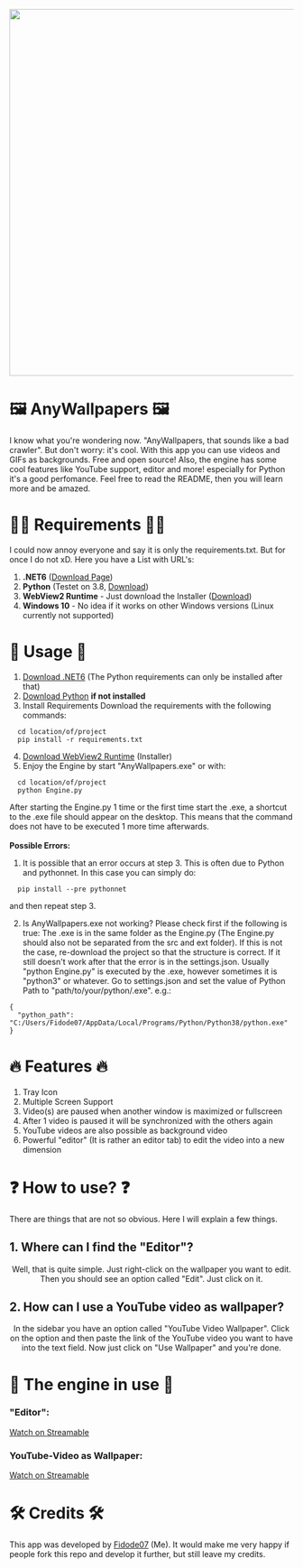 <p align="center">
  <img height="auto" width="650" src="https://raw.githubusercontent.com/Fidode07/ImageHost/3ff66d345c56363c41aba681c274ca548c58bf87/%C3%9Cberschrift%20hinzuf%C3%BCgen.svg"/>
</p>

# 🖼️ AnyWallpapers 🖼️
I know what you're wondering now. "AnyWallpapers, that sounds like a bad crawler". But don't worry: it's cool. With this app you can use videos and GIFs as backgrounds. Free and open source! Also, the engine has some cool features like YouTube support, editor and more! especially for Python it's a good perfomance. Feel free to read the README, then you will learn more and be amazed.

# 👨‍💻 Requirements 👨‍💻
I could now annoy everyone and say it is only the requirements.txt. But for once I do not xD. Here you have a List with URL's:
1. <strong>.NET6</strong> (<a href="https://dotnet.microsoft.com/en-us/download/dotnet/6.0">Download Page</a>)
2. <strong>Python</strong> (Testet on 3.8, <a href="https://www.python.org/downloads/release/python-388rc1/">Download</a>)
3. <strong>WebView2 Runtime</strong> - Just download the Installer (<a href="https://developer.microsoft.com/de-de/microsoft-edge/webview2/">Download</a>)
4. <strong>Windows 10</strong> - No idea if it works on other Windows versions (Linux currently not supported)

# 📝 Usage 📝
1. <a href="https://dotnet.microsoft.com/en-us/download/dotnet/6.0">Download .NET6</a> (The Python requirements can only be installed after that)
2. <a href="https://www.python.org/downloads/release/python-388rc1/">Download Python</a> <strong>if not installed</strong>
3. Install Requirements Download the requirements with the following commands:
```
  cd location/of/project
  pip install -r requirements.txt
```
4. <a href="https://developer.microsoft.com/de-de/microsoft-edge/webview2/">Download WebView2 Runtime</a> (Installer)
5. Enjoy the Engine by start "AnyWallpapers.exe" or with:
```
  cd location/of/project
  python Engine.py
```
After starting the Engine.py 1 time or the first time start the .exe, a shortcut to the .exe file should appear on the desktop. This means that the command does not have to be executed 1 more time afterwards.
  <br><br>
<strong>Possible Errors:</strong>
1. It is possible that an error occurs at step 3. This is often due to Python and pythonnet. In this case you can simply do:
```
  pip install --pre pythonnet
```
and then repeat step 3.

2. Is AnyWallpapers.exe not working? Please check first if the following is true: The .exe is in the same folder as the Engine.py (The Engine.py should also not be separated from the src and ext folder). If this is not the case, re-download the project so that the structure is correct. If it still doesn't work after that the error is in the settings.json. Usually "python Engine.py" is executed by the .exe, however sometimes it is "python3" or whatever. Go to settings.json and set the value of Python Path to "path/to/your/python/.exe". e.g.:
```
{
  "python_path": "C:/Users/Fidode07/AppData/Local/Programs/Python/Python38/python.exe"
}
```

# 🔥 Features 🔥
1. Tray Icon
2. Multiple Screen Support
3. Video(s) are paused when another window is maximized or fullscreen
4. After 1 video is paused it will be synchronized with the others again
5. YouTube videos are also possible as background video
6. Powerful "editor" (It is rather an editor tab) to edit the video into a new dimension

# ❓ How to use? ❓
There are things that are not so obvious. Here I will explain a few things.
<br>
<h2>1. Where can I find the "Editor"?</h2>  
<p align="center">Well, that is quite simple. Just right-click on the wallpaper you want to edit. Then you should see an option called "Edit". Just click on it.</p>

<h2>2. How can I use a YouTube video as wallpaper?</h2>
<p align="center">In the sidebar you have an option called "YouTube Video Wallpaper". Click on the option and then paste the link of the YouTube video you want to have into the text field. Now just click on "Use Wallpaper" and you're done.</p>

# 🎥 The engine in use 🎥
<p align="center">
<h3>"Editor":</h3>
<a href="https://streamable.com/tnrwzk">Watch on Streamable</a>
<h3>YouTube-Video as Wallpaper:</h3>
<a href="https://streamable.com/swpox1">Watch on Streamable</a>
</p>

# 🛠 Credits 🛠
This app was developed by <a href="https://github.com/Fidode07">Fidode07</a> (Me). It would make me very happy if people fork this repo and develop it further, but still leave my credits.
